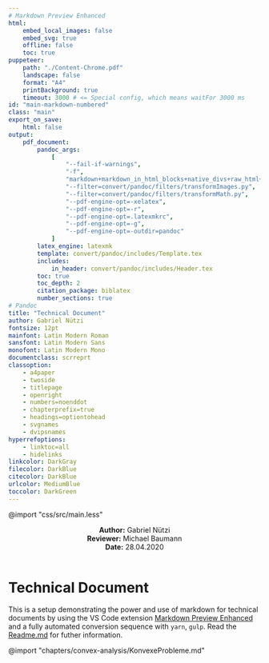 ```yaml
---
# Markdown Preview Enhanced
html:
    embed_local_images: false
    embed_svg: true
    offline: false
    toc: true
puppeteer:
    path: "./Content-Chrome.pdf"
    landscape: false
    format: "A4"
    printBackground: true
    timeout: 3000 # <= Special config, which means waitFor 3000 ms
id: "main-markdown-numbered"
class: "main"
export_on_save:
    html: false
output:
    pdf_document:
        pandoc_args:
            [
                "--fail-if-warnings",
                "-f",
                "markdown+markdown_in_html_blocks+native_divs+raw_html+raw_tex+tex_math_dollars",
                "--filter=convert/pandoc/filters/transformImages.py",
                "--filter=convert/pandoc/filters/transformMath.py",
                "--pdf-engine-opt=-xelatex",
                "--pdf-engine-opt=-r",
                "--pdf-engine-opt=.latexmkrc",
                "--pdf-engine-opt=-g",
                "--pdf-engine-opt=-outdir=pandoc"
            ]
        latex_engine: latexmk
        template: convert/pandoc/includes/Template.tex
        includes:
            in_header: convert/pandoc/includes/Header.tex
        toc: true
        toc_depth: 2
        citation_package: biblatex
        number_sections: true  
# Pandoc
title: "Technical Document"
author: Gabriel Nützi
fontsize: 12pt
mainfont: Latin Modern Roman
sansfont: Latin Modern Sans
monofont: Latin Modern Mono
documentclass: scrreprt
classoption:
    - a4paper
    - twoside
    - titlepage
    - openright
    - numbers=noenddot
    - chapterprefix=true
    - headings=optiontohead
    - svgnames
    - dvipsnames
hyperrefoptions:
    - linktoc=all
    - hidelinks
linkcolor: DarkGray
filecolor: DarkBlue
citecolor: DarkBlue
urlcolor: MediumBlue
toccolor: DarkGreen
---
```


@import "css/src/main.less"

<header>
<p><strong>Author:</strong> Gabriel Nützi<br>
<strong>Reviewer:</strong> Michael Baumann<br>
<strong>Date:</strong> 28.04.2020
</p>
</header>

# Technical Document

This is a setup demonstrating the power and use of markdown for technical documents by using
the VS Code extension [Markdown Preview Enhanced](https://shd101wyy.github.io/markdown-preview-enhanced) and a fully automated conversion sequence with `yarn`, `gulp`.
Read the [Readme.md](https://github.com/gabyx/TechnicalMarkdown/blob/master/Readme.md) for futher information.

@import "chapters/convex-analysis/KonvexeProbleme.md"
